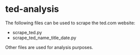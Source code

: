 # ted-analysis

The following files can be used to scrape the ted.com website:
- scrape_ted.py
- scrape_ted_name_title_date.py


Other files are used for analysis purposes.
